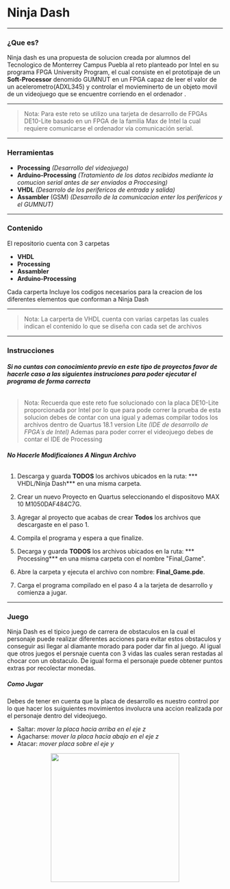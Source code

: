 #  Ninja Dash

------------
### ¿Que es?

Ninja dash es una propuesta de solucion creada por alumnos del Tecnologico de Monterrey Campus Puebla al reto planteado por Intel en su programa FPGA University Program, el cual consiste en el prototipaje de un **Soft-Processor** denomido GUMNUT en un FPGA capaz de leer el valor de un acelerometro(ADXL345) y controlar el movieminerto de un objeto movil de un videojuego que se encuentre corriendo en el ordenador .

------------

> Nota: Para este reto se utilizo una tarjeta de desarrollo de FPGAs DE10-Lite basado en un FPGA de la familia Max de Intel la cual requiere comunicarse el ordenador vía comunicación serial.

------------

### Herramientas
- **Processing** *(Desarrollo del videojuego)*
- **Arduino-Processing** *(Tratamiento de los datos recibidos mediante la comucion serial antes de ser enviados a Proccesing)*
- **VHDL** *(Desarrolo de los perifericos de entrada y salida)*
- **Assambler** (GSM) *(Desarrollo de la comunicacion enter los perifericos y el GUMNUT)*

------------

### Contenido
El repositorio cuenta con 3 carpetas 

- **VHDL**
- **Processing**
- **Assambler**
- **Arduino-Processing**

Cada carperta Incluye los codigos necesarios para la creacion de los diferentes elementos que conforman a  Ninja Dash

------------

> Nota: La carperta de VHDL cuenta con varias carpetas las cuales indican el contenido lo que se diseña con cada set de archivos

------------
### Instrucciones

###### ****Si no cuntas con conocimiento previo en este tipo de proyectos favor de hacerle caso a las siguientes instruciones para poder ejecutar el programa de forma correcta****
> Nota: Recuerda que este reto fue solucionado con la placa DE10-Lite proporcionada por  Intel por lo que para pode correr la prueba de esta solucion debes de contar con una igual y ademas compilar todos los archivos dentro de Quartus 18.1 version Lite *(IDE de desarrollo de FPGA´s de Intel)*
Ademas para poder correr el videojuego debes de contar el IDE  de Processing
###### ****No Hacerle Modificaiones A Ningun Archivo****

1.  Descarga y guarda **TODOS** los archivos ubicados en la ruta: *** VHDL/Ninja Dash*** en una misma carpeta.

2. Crear un nuevo Proyecto en Quartus seleccionando el dispositovo MAX 10 M1050DAF484C7G.

3. Agregar al proyecto que acabas de crear **Todos** los archivos que descargaste en el paso 1.

4. Compila el programa y espera a que finalize.

5. Decarga y guarda **TODOS**  los archivos ubicados en la ruta: *** Processing***  en una misma carpeta con el nombre "Final_Game".

6. Abre la carpeta y ejecuta el archivo con nombre: **Final_Game.pde**.

7. Carga el programa compilado en el paso 4 a la tarjeta de desarrollo y comienza a jugar.

------------
### Juego

Ninja Dash es el tipico juego de carrera de obstaculos en la cual el personaje puede realizar diferentes acciones para evitar estos obstaculos y conseguir asi llegar al diamante morado para poder dar fin al juego.
Al igual que otros juegos el persnaje cuenta con 3 vidas las cuales seran restadas al chocar con un  obstaculo.
De igual forma el personaje puede obtener puntos extras por recolectar monedas.

##### Como Jugar
Debes de tener en cuenta que la placa de desarrollo es nuestro control por lo que hacer los suiguientes movimientos involucra una accion realizada por el personaje dentro del videojuego.

- Saltar: *mover la placa hacia arriba en el eje z*
- Agacharse: *mover la placa hacia abajo en el eje z*
- Atacar: *mover placa sobre el eje y*

<p align="center">
<img src="https://user-images.githubusercontent.com/70683976/110894391-6df2f180-82bd-11eb-946a-28e8dad197e7.jpg" width="300">
</p>
